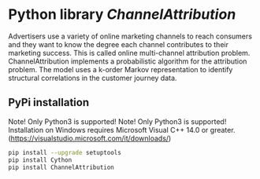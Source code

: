 Python library *ChannelAttribution*
===================================

Advertisers use a variety of online marketing channels to reach consumers and they want to know the degree each channel contributes to their marketing success. This is called online multi-channel attribution problem. ChannelAttribution implements a probabilistic algorithm for the attribution problem. The model uses a k-order Markov representation to identify structural correlations in the customer journey data.

PyPi installation
-----------------

Note! Only Python3 is supported! Note! Only Python3 is supported! 
Installation on Windows requires Microsoft Visual C++ 14.0 or greater. (https://visualstudio.microsoft.com/it/downloads/)

```bash
pip install --upgrade setuptools
pip install Cython
pip install ChannelAttribution
```
